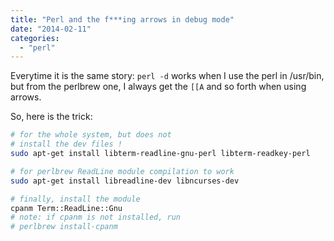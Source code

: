 ```yaml
---
title: "Perl and the f***ing arrows in debug mode"
date: "2014-02-11"
categories: 
  - "perl"
---
```


Everytime it is the same story: `perl -d` works when I use the perl in /usr/bin, but from the perlbrew one, I always get the `[[A` and so forth when using arrows.

So, here is the trick:
```bash
# for the whole system, but does not 
# install the dev files !
sudo apt-get install libterm-readline-gnu-perl libterm-readkey-perl

# for perlbrew ReadLine module compilation to work
sudo apt-get install libreadline-dev libncurses-dev

# finally, install the module
cpanm Term::ReadLine::Gnu
# note: if cpanm is not installed, run
# perlbrew install-cpanm
```